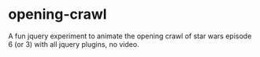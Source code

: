 # opening-crawl
A fun jquery experiment to animate the opening crawl of star wars episode 6 (or 3) with all jquery plugins, no video. 
